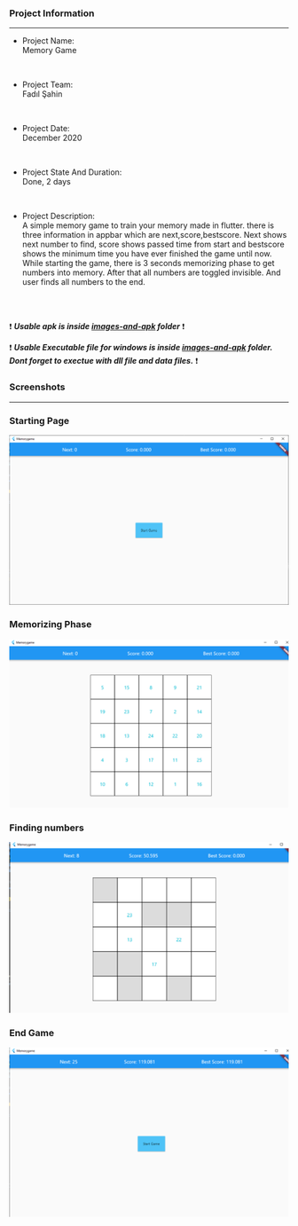 ### Project Information
--- 
* Project Name: <br/>
Memory Game
<br>

* Project Team: <br/>
Fadıl Şahin
<br>

* Project Date: <br/>
December 2020
<br>

* Project State And Duration: <br/>
Done, 2 days
<br>

* Project Description: <br/>
A simple memory game to train your memory made in flutter. there is three information in appbar which are next,score,bestscore. Next shows next number to find, score shows passed time from start and bestscore shows the minimum time you have ever finished the game until now. While starting the game, there is 3 seconds memorizing phase to get numbers into memory. After that all numbers are toggled invisible. And user finds all numbers to the end.
<br/>
<br/>

:exclamation: ***Usable apk is inside [images-and-apk](images-and-apk/Memorygame.apk) folder*** :exclamation:

:exclamation: ***Usable Executable file for windows is inside [images-and-apk](images-and-apk/Memorygame.exe) folder. Dont forget to exectue with dll file and data files.*** :exclamation:


### Screenshots
---

### Starting Page 
![Start](images-and-apk/1.png)

### Memorizing Phase

![Memorize](images-and-apk/2.png)

### Finding numbers

![Find](images-and-apk/3.png)

### End Game

![End](images-and-apk/4.png)



